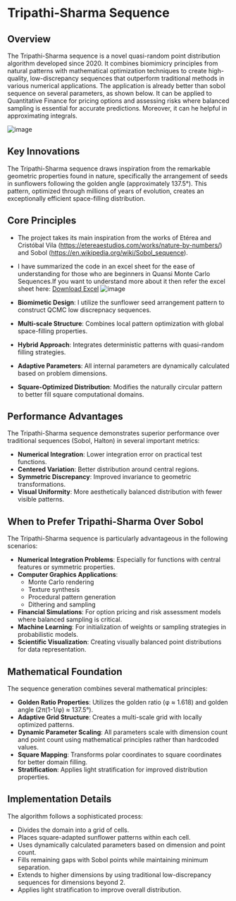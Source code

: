 # Tripathi-Sharma Sequence

## Overview
The Tripathi-Sharma sequence is a novel quasi-random point distribution algorithm developed since 2020. It combines biomimicry principles from natural patterns with mathematical optimization techniques to create high-quality, low-discrepancy sequences that outperform traditional methods in various numerical applications.
The application is already better than sobol sequence on several parameters, as shown below. It can be applied to Quantitative Finance for pricing options and assessing risks where balanced sampling is essential for accurate predictions. Moreover, it can he helpful in approximating integrals.

![image](https://github.com/user-attachments/assets/8986bbd0-a925-48be-b909-a9afae4b634c)


## Key Innovations
The Tripathi-Sharma sequence draws inspiration from the remarkable geometric properties found in nature, specifically the arrangement of seeds in sunflowers following the golden angle (approximately 137.5°). This pattern, optimized through millions of years of evolution, creates an exceptionally efficient space-filling distribution.

## Core Principles
- The project takes its main inspiration from the works of Etérea and Cristóbal Vila (https://etereaestudios.com/works/nature-by-numbers/) and Sobol (https://en.wikipedia.org/wiki/Sobol_sequence). 
- I have summarized the code in an excel sheet for the ease of understanding for those who are beginners in Quansi Monte Carlo Sequences.If you want to understand more about it then refer the excel sheet here: [Download Excel](https://github.com/bhaskatripathi/tripathi_sharma_sequence/blob/main/Golden_Ratio_Sunflower_radians.xlsx) ![image](https://github.com/user-attachments/assets/35c3d6a1-f33d-43c6-b298-86ba5911fa28)

- **Biomimetic Design**: I utilize the sunflower seed arrangement pattern to construct QCMC low discrepnacy sequences.
- **Multi-scale Structure**: Combines local pattern optimization with global space-filling properties.
- **Hybrid Approach**: Integrates deterministic patterns with quasi-random filling strategies.
- **Adaptive Parameters**: All internal parameters are dynamically calculated based on problem dimensions.
- **Square-Optimized Distribution**: Modifies the naturally circular pattern to better fill square computational domains.

## Performance Advantages
The Tripathi-Sharma sequence demonstrates superior performance over traditional sequences (Sobol, Halton) in several important metrics:
- **Numerical Integration**: Lower integration error on practical test functions.
- **Centered Variation**: Better distribution around central regions.
- **Symmetric Discrepancy**: Improved invariance to geometric transformations.
- **Visual Uniformity**: More aesthetically balanced distribution with fewer visible patterns.

## When to Prefer Tripathi-Sharma Over Sobol
The Tripathi-Sharma sequence is particularly advantageous in the following scenarios:
- **Numerical Integration Problems**: Especially for functions with central features or symmetric properties.
- **Computer Graphics Applications**:
  - Monte Carlo rendering
  - Texture synthesis
  - Procedural pattern generation
  - Dithering and sampling
- **Financial Simulations**: For option pricing and risk assessment models where balanced sampling is critical.
- **Machine Learning**: For initialization of weights or sampling strategies in probabilistic models.
- **Scientific Visualization**: Creating visually balanced point distributions for data representation.

## Mathematical Foundation
The sequence generation combines several mathematical principles:
- **Golden Ratio Properties**: Utilizes the golden ratio (φ ≈ 1.618) and golden angle (2π(1-1/φ) ≈ 137.5°).
- **Adaptive Grid Structure**: Creates a multi-scale grid with locally optimized patterns.
- **Dynamic Parameter Scaling**: All parameters scale with dimension count and point count using mathematical principles rather than hardcoded values.
- **Square Mapping**: Transforms polar coordinates to square coordinates for better domain filling.
- **Stratification**: Applies light stratification for improved distribution properties.

## Implementation Details
The algorithm follows a sophisticated process:
- Divides the domain into a grid of cells.
- Places square-adapted sunflower patterns within each cell.
- Uses dynamically calculated parameters based on dimension and point count.
- Fills remaining gaps with Sobol points while maintaining minimum separation.
- Extends to higher dimensions by using traditional low-discrepancy sequences for dimensions beyond 2.
- Applies light stratification to improve overall distribution.


